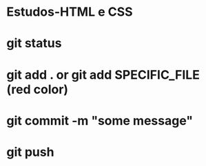 # Estudos-HTML e CSS

# git status
# git add . or git add SPECIFIC_FILE (red color)
# git commit -m "some message"
# git push